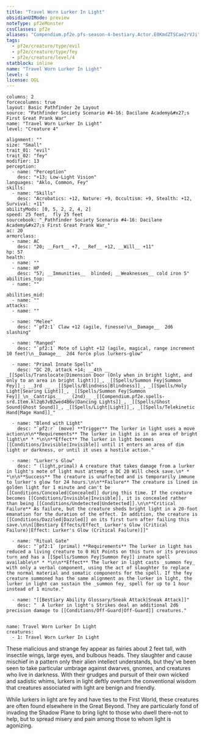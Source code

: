 ```yaml
---
title: "Travel Worn Lurker In Light"
obsidianUIMode: preview
noteType: pf2eMonster
cssClasses: pf2e
aliases: "Compendium.pf2e.pfs-season-4-bestiary.Actor.E0KmdZTSCae2rVJi" 
tags:
  - pf2e/creature/type/evil
  - pf2e/creature/type/fey
  - pf2e/creature/level/4
statblock: inline
name: "Travel Worn Lurker In Light"
level: 4
license: OGL
---
```


```statblock
columns: 2
forcecolumns: true
layout: Basic Pathfinder 2e Layout
source: "Pathfinder Society Scenario #4-16: Dacilane Academy&#x27;s First Great Prank War"
name: "Travel Worn Lurker In Light"
level: "Creature 4"

alignment: ""
size: "Small"
trait_01: "evil"
trait_02: "fey"
modifier: 13
perception:
  - name: "Perception"
    desc: "+13; Low-Light Vision"
languages: "Aklo, Common, Fey"
skills:
  - name: "Skills"
    desc: "Acrobatics: +12, Nature: +9, Occultism: +9, Stealth: +12, Survival: +11"
abilityMods: [0, 5, 2, 2, 4, 2]
speed: 25 feet,  fly 25 feet
sourcebook: "_Pathfinder Society Scenario #4-16: Dacilane Academy&#x27;s First Great Prank War_"
ac: 20
armorclass:
  - name: AC
    desc: "20; __Fort__ +7, __Ref__ +12, __Will__ +11"
hp: 57
health:
  - name: ""
  - name: HP
    desc: "57; __Immunities__  blinded; __Weaknesses__ cold iron 5"
abilities_top:
  - name: ""

abilities_mid:
  - name: ""
attacks:
  - name: ""

  - name: "Melee"
    desc: "`pf2:1` Claw +12 (agile, finesse)\n__Damage__  2d6 slashing"

  - name: "Ranged"
    desc: "`pf2:1` Mote of Light +12 (agile, magical, range increment 10 feet)\n__Damage__  2d4 force plus lurkers-glow"

  - name: "Primal Innate Spells"
    desc: "DC 20, attack +14; __4th __  _[[Spells/Translocate|Dimension Door (Only when in bright light, and only to an area in bright light)]]_, _[[Spells/Summon Fey|Summon Fey]]_; __3rd __  _[[Spells/Blindness|Blindness]]_, _[[Spells/Holy Light|Searing Light]]_, _[[Spells/Summon Fey|Summon Fey]]_\n__Cantrips__  __(2nd)__ _[[Compendium.pf2e.spells-srd.Item.kl2q6JvBZwed4B6v|Dancing Lights]]_, _[[Spells/Ghost Sound|Ghost Sound]]_, _[[Spells/Light|Light]]_, _[[Spells/Telekinetic Hand|Mage Hand]]_"

  - name: "Blend with Light"
    desc: "`pf2:r` (move) **Trigger** The lurker in light uses a move action\n\n**Requirements** The lurker in light is in an area of bright light\n* * *\n\n**Effect** The lurker in light becomes [[Conditions/Invisible|Invisible]] until it enters an area of dim light or darkness, or until it uses a hostile action."

  - name: "Lurker's Glow"
    desc: " (light,primal) A creature that takes damage from a lurker in light's mote of light must attempt a DC 20 Will check save.\n* * *\n\n**Success** The creature is unaffected and is temporarily immune to lurker's glow for 24 hours.\n\n**Failure** The creature is lined in golden light for 1 minute and can't be [[Conditions/Concealed|Concealed]] during this time. If the creature becomes [[Conditions/Invisible|Invisible]], it is concealed rather than being [[Conditions/Undetected|Undetected]].\n\n**Critical Failure** As failure, but the creature sheds bright light in a 20-foot emanation for the duration of the effect. In addition, the creature is [[Conditions/Dazzled|Dazzled]] on its first turn after failing this save.\n\n[[Bestiary Effects/Effect_ Lurker's Glow (Critical Failure)|Effect: Lurker's Glow (Critical Failure)]]"

  - name: "Ritual Gate"
    desc: "`pf2:1` (primal) **Requirements** The lurker in light has reduced a living creature to 0 Hit Points on this turn or its previous turn and has a [[Spells/Summon Fey|Summon Fey]] innate spell available\n* * *\n\n**Effect** The lurker in light casts _summon fey_ with only a verbal component, using the act of slaughter to replace the normal material and somatic components for the spell. If the fey creature summoned has the same alignment as the lurker in light, the lurker in light can sustain the _summon fey_ spell for up to 1 hour instead of 1 minute."

  - name: "[[Bestiary Ability Glossary/Sneak Attack|Sneak Attack]]"
    desc: "  A lurker in light's Strikes deal an additional 2d6 precision damage to [[Conditions/Off-Guard|Off-Guard]] creatures."
 
```

```encounter-table
name: Travel Worn Lurker In Light
creatures:
  - 1: Travel Worn Lurker In Light
```



These malicious and strange fey appear as fairies about 2 feet tall, with insectile wings, large eyes, and bulbous heads. They slaughter and cause mischief in a pattern only their alien intellect understands, but they've been seen to take particular umbrage against dwarves, gnomes, and creatures who live in darkness. With their grudges and pursuit of their own wicked and sadistic whims, lurkers in light deftly overturn the conventional wisdom that creatures associated with light are benign and friendly.

While lurkers in light are fey and have ties to the First World, these creatures are often found elsewhere in the Great Beyond. They are particularly fond of invading the Shadow Plane to bring light to those who dwell there-not to help, but to spread misery and pain among those to whom light is agonizing.
